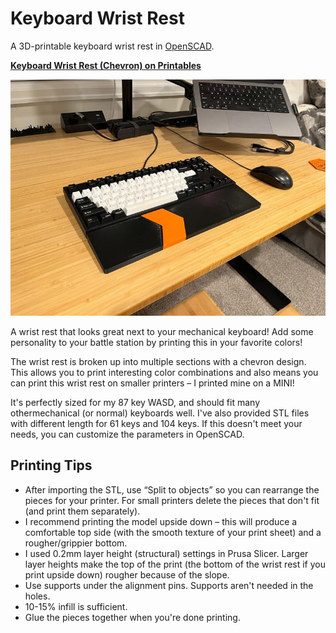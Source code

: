 # Keyboard Wrist Rest

A 3D-printable keyboard wrist rest in [OpenSCAD](https://openscad.org/downloads.html).

**[Keyboard Wrist Rest (Chevron) on Printables](https://www.printables.com/model/764510-keyboard-wrist-rest-chevron)**

![3D printed wrist rest](wrist-rest.jpg)

A wrist rest that looks great next to your mechanical keyboard! Add some personality to your battle station by printing this in your favorite colors!

The wrist rest is broken up into multiple sections with a chevron design. This allows you to print interesting color combinations and also means you can print this wrist rest on smaller printers – I printed mine on a MINI!

It's perfectly sized for my 87 key WASD, and should fit many othermechanical (or normal) keyboards well. I've also provided STL files with different length for 61 keys and 104 keys. If this doesn't meet your needs, you can customize the parameters in OpenSCAD.

## Printing Tips

 - After importing the STL, use “Split to objects” so you can rearrange the pieces for your printer. For small printers delete the pieces that don't fit (and print them separately).
 - I recommend printing the model upside down – this will produce a comfortable top side (with the smooth texture of your print sheet) and a rougher/grippier bottom.
 - I used 0.2mm layer height (structural) settings in Prusa Slicer. Larger layer heights make the top of the print (the bottom of the wrist rest if you print upside down) rougher because of the slope.
 - Use supports under the alignment pins. Supports aren't needed in the holes.
 - 10-15% infill is sufficient.
 - Glue the pieces together when you're done printing.
